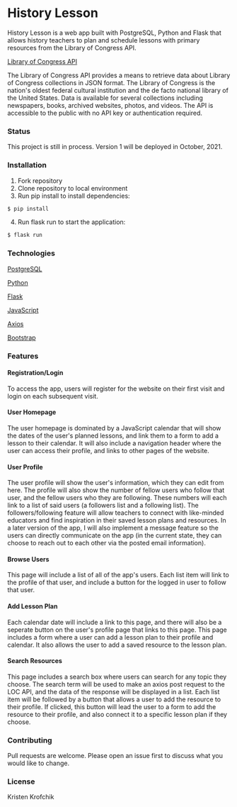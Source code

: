 # History Lesson

History Lesson is a web app built with PostgreSQL, Python and Flask that allows history teachers to plan and schedule lessons with primary resources from the Library of Congress API.

[Library of Congress API](https://www.loc.gov/apis/json-and-yaml/)

The Library of Congress API provides a means to retrieve data about Library of Congress collections in JSON format. The Library of Congress is the nation's oldest federal cultural institution and the de facto national library of the United States. Data is available for several collections including newspapers, books, archived websites, photos, and videos. The API is accessible to the public with no API key or authentication required. 

### Status
This project is still in process. Version 1 will be deployed in October, 2021. 

### Installation

1. Fork repository
2. Clone repository to local environment
3. Run pip install to install dependencies:

```bash
$ pip install
```
4. Run flask run to start the application:

```bash
$ flask run
```

### Technologies

[PostgreSQL](https://www.postgresql.org/docs/)

[Python](https://docs.python.org/3.9/)

[Flask](https://flask.palletsprojects.com/en/2.0.x/)

[JavaScript](https://developer.mozilla.org/en-US/docs/Web/JavaScript)

[Axios](https://axios-http.com/docs/intro)

[Bootstrap](https://getbootstrap.com/docs/4.1/getting-started/introduction/)

### Features

#### Registration/Login

To access the app, users will register for the website on their first visit and login on each subsequent visit. 

#### User Homepage

The user homepage is dominated by a JavaScript calendar that will show the dates of the user's planned lessons, and link them to a form to add a lesson to their calendar. It will also include a navigation header where the user can access their profile, and links to other pages of the website.

#### User Profile

The user profile will show the user's information, which they can edit from here. The profile will also show the number of fellow users who follow that user, and the fellow users who they are following. These numbers will each link to a list of said users (a followers list and a following list). The followers/following feature will allow teachers to connect with like-minded educators and find inspiration in their saved lesson plans and resources. In a later version of the app, I will also implement a message feature so the users can directly communicate on the app (in the current state, they can choose to reach out to each other via the posted email information). 

#### Browse Users

This page will include a list of all of the app's users. Each list item will link to the profile of that user, and include a button for the logged in user to follow that user.

#### Add Lesson Plan

Each calendar date will include a link to this page, and there will also be a seperate button on the user's profile page that links to this page. This page includes a form where a user can add a lesson plan to their profile and calendar. It also allows the user to add a saved resource to the lesson plan.  

#### Search Resources

This page includes a search box where users can search for any topic they choose. The search term will be used to make an axios post request to the LOC API, and the data of the response will be displayed in a list. Each list item will be followed by a button that allows a user to add the resource to their profile. If clicked, this button will lead the user to a form to add the resource to their profile, and also connect it to a specific lesson plan if they choose. 

### Contributing
Pull requests are welcome. Please open an issue first to discuss what you would like to change.

### License
Kristen Krofchik
